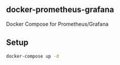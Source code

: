 ## docker-prometheus-grafana
Docker Compose for Prometheus/Grafana

## Setup
```sh
docker-compose up -d
```
